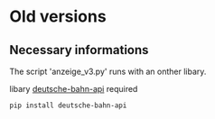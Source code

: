 # Old versions
## Necessary informations
The script 'anzeige_v3.py' runs with an onther libary.

libary [deutsche-bahn-api](https://github.com/Tutorialwork/deutsche_bahn_api) required
```
pip install deutsche-bahn-api
```
